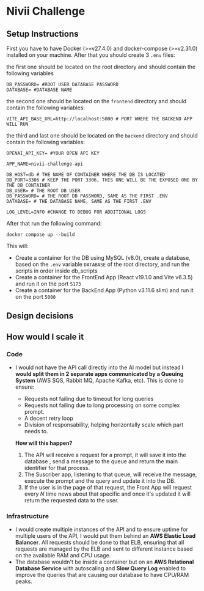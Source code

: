 # Nivii Challenge

## Setup Instructions

First you have to have Docker (>=v27.4.0) and docker-compose (>=v2.31.0) installed on your machine.
After that you should create 3 `.env` files:

the first one should be located on the root directory and should contain the following variables

```
DB_PASSWORD= #ROOT USER DATABASE PASSWORD
DATABASE= #DATABASE NAME
```

the second one should be located on the `frontend` directory and should contain the following variables:

```
VITE_API_BASE_URL=http://localhost:5000 # PORT WHERE THE BACKEND APP WILL RUN
```

the third and last one should be located on the `backend` directory and should contain the following variables:

```
OPENAI_API_KEY= #YOUR OPEN API KEY

APP_NAME=nivii-challenge-api

DB_HOST=db # THE NAME OF CONTAINER WHERE THE DB IS LOCATED
DB_PORT=3306 # KEEP THE PORT 3306, THIS ONE WILL BE THE EXPOSED ONE BY THE DB CONTAINER
DB_USER= # THE ROOT DB USER
DB_PASSWORD= # THE ROOT DB PASSWORD, SAME AS THE FIRST .ENV
DATABASE= # THE DATABASE NAME, SAME AS THE FIRST .ENV

LOG_LEVEL=INFO #CHANGE TO DEBUG FOR ADDITIONAL LOGS
```

After that run the following command:

```
docker compose up --build
```

This will:

- Create a container for the DB using MySQL (v8.0), create a database, based on the `.env` variable `DATABASE` of the root directory, and run the scripts in order inside db_scripts
- Create a container for the FrontEnd App (React v19.1.0 and Vite v6.3.5) and run it on the port `5173`
- Create a container for the BackEnd App (Python v3.11.6 slim) and run it on the port `5000`

## Design decisions

## How would I scale it

### Code

- I would not have the API call directly into the AI model but instead **I would split them in 2 separate apps communicated by a Queuing System** (AWS SQS, Rabbit MQ, Apache Kafka, etc). This is done to ensure:

  - Requests not failing due to timeout for long queries
  - Requests not failing due to long processing on some complex prompt.
  - A decent retry loop
  - Division of responsability, helping horizontally scale which part needs to.

  **How will this happen?**

  1. The API will receive a request for a prompt, it will save it into the database , send a message to the queue and return the main identifier for that process.
  2. The Suscriber app, listening to that queue, will receive the message, execute the prompt and the query and update it into the DB.
  3. If the user is in the page of that request, the Front App will request every _N_ time news about that specific and once it's updated it will return the requested data to the user.

### Infrastructure

- I would create multiple instances of the API and to ensure uptime for multiple users of the API, I would put them behind an **AWS Elastic Load Balancer**. All requests should be done to that ELB, ensuring that all requests are managed by the ELB and sent to different instance based on the available RAM and CPU usage.
- The database wouldn't be inside a container but on an **AWS Relational Database Service** with autoscaling and **Slow Query Log** enabled to improve the queries that are causing our database to have CPU/RAM peaks.
